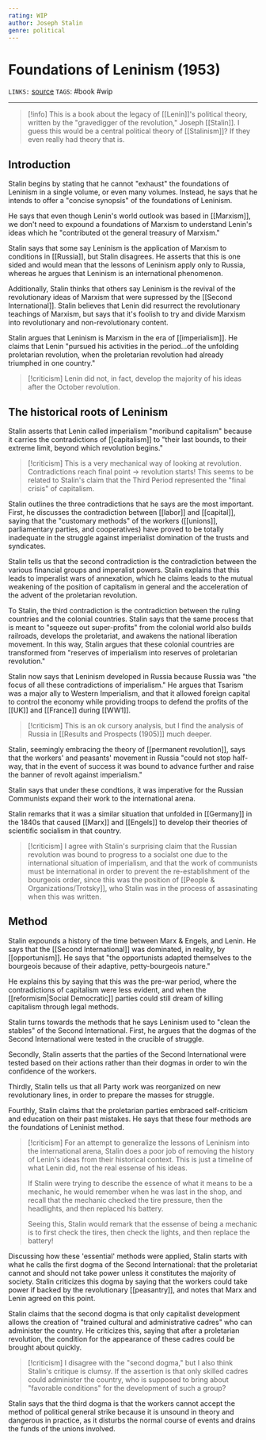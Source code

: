 ```yaml
---
rating: WIP
author: Joseph Stalin
genre: political
---
```

# Foundations of Leninism (1953)
`LINKS:` [source](https://www.marxists.org/reference/archive/stalin/works/1924/foundations-leninism/index.htm)
`TAGS`: #book #wip 

---
> [!info]
> This is a book about the legacy of [[Lenin]]'s political theory, written by the "gravedigger of the revolution," Joseph [[Stalin]]. I guess this would be a central political theory of [[Stalinism]]? If they even really had theory that is.

## Introduction
Stalin begins by stating that he cannot "exhaust" the foundations of Leninism in a single volume, or even many volumes. Instead, he says that he intends to offer a "concise synopsis" of the foundations of Leninism. 

He says that even though Lenin's world outlook was based in [[Marxism]], we don't need to expound a foundations of Marxism to understand Lenin's ideas which he "contributed ot the general treasury of Marxism."

Stalin says that some say Leninism is the application of Marxism to conditions in [[Russia]], but Stalin disagrees. He asserts that this is one sided and would mean that the lessons of Leninism apply only to Russia, whereas he argues that Leninism is an international phenomenon.

Additionally, Stalin thinks that others say Leninism is the revival of the revolutionary ideas of Marxism that were supressed by the [[Second International]]. Stalin believes that Lenin did resurrect the revolutionary teachings of Marxism, but says that it's foolish to try and divide Marxism into revolutionary and non-revolutionary content. 

Stalin argues that Leninism is Marxism in the era of [[imperialism]]. He claims that Lenin "pursued his activities in the period...of the unfolding proletarian revolution, when the proletarian revolution had already triumphed in one country." 

> [!criticism]
> Lenin did not, in fact, develop the majority of his ideas after the October revolution.

## The historical roots of Leninism
Stalin asserts that Lenin called imperialism "moribund capitalism" because it carries the contradictions of [[capitalism]] to "their last bounds, to their extreme limit, beyond which revolution begins."

> [!criticism]
> This is a very mechanical way of looking at revolution. Contradictions reach final point -> revolution starts! This seems to be related to Stalin's claim that the Third Period represented the "final crisis" of capitalism. 

Stalin outlines the three contradictions that he says are the most important. First, he discusses the contradiction between [[labor]] and [[capital]], saying that the "customary methods" of the workers ([[unions]], parliamentary parties, and cooperatives) have proved to be totally inadequate in the struggle against imperialist domination of the trusts and syndicates.

Stalin tells us that the second contradiction is the contradiction between the various financial groups and imperalist powers. Stalin explains that this leads to imperalist wars of annexation, which he claims leads to the mutual weakening of the position of capitalism in general and the acceleration of the advent of the proletarian revolution. 

To Stalin, the third contradiction is the contradiction between the ruling countries and the colonial countries. Stalin says that the same process that is meant to "squeeze out super-profits" from the colonial world also builds railroads, develops the proletariat, and awakens the national liberation movement. In this way, Stalin argues that these colonial countries are transformed from "reserves of imperialism into reserves of proletarian revolution." 

Stalin now says that Leninism developed in Russia because Russia was "the focus of all these contradictions of imperialism." He argues that Tsarism was a major ally to Western Imperialism, and that it allowed foreign capital to control the economy while providing troops to defend the profits of the [[UK]] and [[France]] during [[WW1]]. 

> [!criticism]
> This is an ok cursory analysis, but I find the analysis of Russia in [[Results and Prospects (1905)]] much deeper.

Stalin, seemingly embracing the theory of [[permanent revolution]], says that the workers' and peasants' movement in Russia "could not stop half-way, that in the event of success it was bound to advance further and raise the banner of revolt against imperialism." 

Stalin says that under these condtions, it was imperative for the Russian Communists expand their work to the international arena. 

Stalin remarks that it was a similar situation that unfolded in [[Germany]] in the 1840s that caused [[Marx]] and [[Engels]] to develop their theories of scientific socialism in that country.

> [!criticism]
> I agree with Stalin's surprising claim that the Russian revolution was bound to progress to a socialst one due to the international situation of imperialism, and that the work of communists must be international in order to prevent the re-establishment of the bourgeois order, since this was the position of [[People & Organizations/Trotsky]], who Stalin was in the process of assasinating when this was written.

## Method
Stalin expounds a history of the time between Marx & Engels, and Lenin. He says that the [[Second International]] was dominated, in reality, by [[opportunism]]. He says that "the opportunists adapted themselves to the bourgeois because of their adaptive, petty-bourgeois nature."

He explains this by saying that this was the pre-war period, where the contradictions of capitalism were less evident, and when the [[reformism|Social Democratic]] parties could still dream of killing capitalism through legal methods.

Stalin turns towards the methods that he says Leninism used to "clean the stables" of the Second International. First, he argues that the dogmas of the Second International were tested in the crucible of struggle.

Secondly, Stalin asserts that the parties of the Second International were tested based on their actions rather than their dogmas in order to win the confidence of the workers.

Thirdly, Stalin tells us that all Party work was reorganized on new revolutionary lines, in order to prepare the masses for struggle.

Fourthly, Stalin claims that the proletarian parties embraced self-criticism and education on their past mistakes. He says that these four methods are the foundations of Leninist method.

> [!criticism]
> For an attempt to generalize the lessons of Leninism into the international arena, Stalin does a poor job of removing the history of Lenin's ideas from their historical context. This is just a timeline of what Lenin did, not the real essense of his ideas. 
> 
> If Stalin were trying to describe the essence of what it means to be a mechanic, he would remember when he was last in the shop, and recall that the mechanic checked the tire pressure, then the headlights, and then replaced his battery.
> 
> Seeing this, Stalin would remark that the essense of being a mechanic is to first check the tires, then check the lights, and then replace the battery!

Discussing how these 'essential' methods were applied, Stalin starts with what he calls the first dogma of the Second International: that the proletariat cannot and should not take power unless it constitutes the majority of society. Stalin criticizes this dogma by saying that the workers could take power if backed by the revolutionary [[peasantry]], and notes that Marx and Lenin agreed on this point.

Stalin claims that the second dogma is that only capitalist development allows the creation of "trained cultural and administrative cadres" who can administer the country. He criticizes this, saying that after a proletarian revolution, the condition for the appearance of these cadres could be brought about quickly. 

> [!criticism]
> I disagree with the "second dogma," but I also think Stalin's critique is clumsy. If the assertion is that only skilled cadres could administer the country, who is supposed to bring about "favorable conditions" for the development of such a group?

Stalin says that the third dogma is that the workers cannot accept the method of political general strike because it is unsound in theory and dangerous in practice, as it disturbs the normal course of events and drains the funds of the unions involved. 